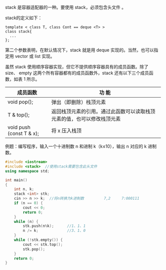  stack 是容器适配器的一种。要使用 stack，必须包含头文件 <stack>。



stack的定义如下：

```
template < class T, class Cont == deque <T> >
class stack{
  ...
}; 
```

第二个参数表明，在默认情况下，stack 就是用 deque 实现的。当然，也可以指定用 vector 或 list 实现。



 虽然 stack 使用顺序容器实现，但它不提供顺序容器具有的成员函数。除了 size、 empty 这两个所有容器都有的成员函数外，stack 还有以下三个成员函数，如表 1 所示。 

| 成员函数                 | 功  能                                                       |
| ------------------------ | ------------------------------------------------------------ |
| void pop();              | 弹出（即删除）栈顶元素                                       |
| T & top();               | 返回栈顶元素的引用。通过此函数可以读取栈顶元素的值，也可以修改栈顶元素 |
| void push (const T & x); | 将 x 压入栈顶                                                |


例题：编写程序，输入一个十进制数 n 和进制 k（k≤10），输出 n 对应的 k 进制数。

```c++
#include <iostream>
#include <stack>  //使用stack需要包含此头文件
using namespace std;

int main()
{
    int n, k;
    stack <int> stk;
    cin >> n >> k;  //将n转换为k进制数			7,2		7:000111
    if (n == 0) {
        cout << 0;
        return 0;
    }
    while (n) {
        stk.push(n%k);		//1、1、1
        n /= k;				//3、1、0
    }
    while (!stk.empty()) {
        cout << stk.top();
        stk.pop();
    }
    return 0;
}
```

